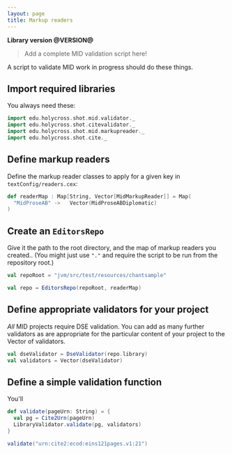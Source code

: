 ```yaml
---
layout: page
title: Markup readers
---
```


**Library version @VERSION@**


> Add a complete MID validation script here!

A script to validate MID work in progress should do these things.



## Import required libraries

You always need these:

```scala mdoc
import edu.holycross.shot.mid.validator._
import edu.holycross.shot.citevalidator._
import edu.holycross.shot.mid.markupreader._
import edu.holycross.shot.cite._
```

## Define markup readers

Define the markup reader classes to apply for a given key in `textConfig/readers.cex`:

```scala mdoc
def readerMap : Map[String, Vector[MidMarkupReader]] = Map(
  "MidProseAB" ->   Vector(MidProseABDiplomatic)
)
```

## Create an `EditorsRepo`

Give it the path to the root directory, and the map of markup readers you created..  (You might just use `"."` and require the script to be run from the repository root.)

```scala mdoc:invisible
val repoRoot = "jvm/src/test/resources/chantsample"
```
```scala mdoc:silent
val repo = EditorsRepo(repoRoot, readerMap)
```

## Define appropriate validators for your project

*All* MID projects require DSE validation.  You can add as many further validators as are appropriate for the particular content of your project to the Vector of validators.


```scala mdoc:silent
val dseValidator = DseValidator(repo.library)
val validators = Vector(dseValidator)
```


## Define a simple validation function

You'll
```scala mdoc
def validate(pageUrn: String) = {
  val pg = Cite2Urn(pageUrn)  
  LibraryValidator.validate(pg, validators)
}
```

```scala mdoc
validate("urn:cite2:ecod:eins121pages.v1:21")
```
